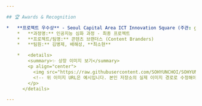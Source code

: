 ```yaml
---

## 🏆 Awards & Recognition

*   **프로젝트 우수상** - Seoul Capital Area ICT Innovation Square (주관: goorm) (2024년 05월 13일)
    *   **과정명:** 인공지능 심화 과정 - 최종 프로젝트
    *   **프로젝트/팀명:** 콘텐츠 브랜더스 (Content Branders)
    *   **팀원:** 김병제, 배해성, **최소현**

    *   <details>
        <summary>✨ 상장 이미지 보기</summary>
        <p align="center">
          <img src="https://raw.githubusercontent.com/SOHYUNCHOI/SOHYUNCHOI/main/awards/project_excellence_award.jpg" alt="프로젝트 우수상 상장" width="500"/> 
          <!-- 위 이미지 URL은 예시입니다. 본인 저장소의 실제 이미지 경로로 수정해야 합니다. -->
        </p>
      </details>

---
```

